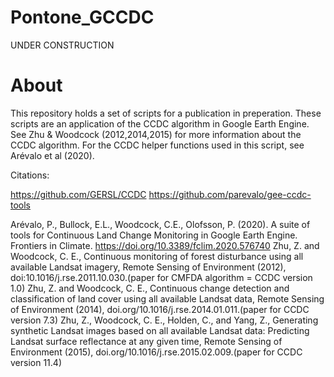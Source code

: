 # Pontone_GCCDC

UNDER CONSTRUCTION

# About
This repository holds a set of scripts for a publication in preperation. These scripts are an application of the CCDC algorithm in Google Earth Engine. See Zhu & Woodcock (2012,2014,2015) for more information about the CCDC algorithm. For the CCDC helper functions used in this script, see Arévalo et al (2020).

Citations:

https://github.com/GERSL/CCDC
https://github.com/parevalo/gee-ccdc-tools

Arévalo, P., Bullock, E.L., Woodcock, C.E., Olofsson, P. (2020). A suite of tools for Continuous Land Change Monitoring in Google Earth Engine. Frontiers in Climate. https://doi.org/10.3389/fclim.2020.576740
Zhu, Z. and Woodcock, C. E., Continuous monitoring of forest disturbance using all available Landsat imagery, Remote Sensing of Environment (2012), doi:10.1016/j.rse.2011.10.030.(paper for CMFDA algorithm = CCDC version 1.0)
Zhu, Z. and Woodcock, C. E., Continuous change detection and classification of land cover using all available Landsat data, Remote Sensing of Environment (2014), doi.org/10.1016/j.rse.2014.01.011.(paper for CCDC version 7.3)
Zhu, Z., Woodcock, C. E., Holden, C., and Yang, Z., Generating synthetic Landsat images based on all available Landsat data: Predicting Landsat surface reflectance at any given time, Remote Sensing of Environment (2015), doi.org/10.1016/j.rse.2015.02.009.(paper for CCDC version 11.4)
